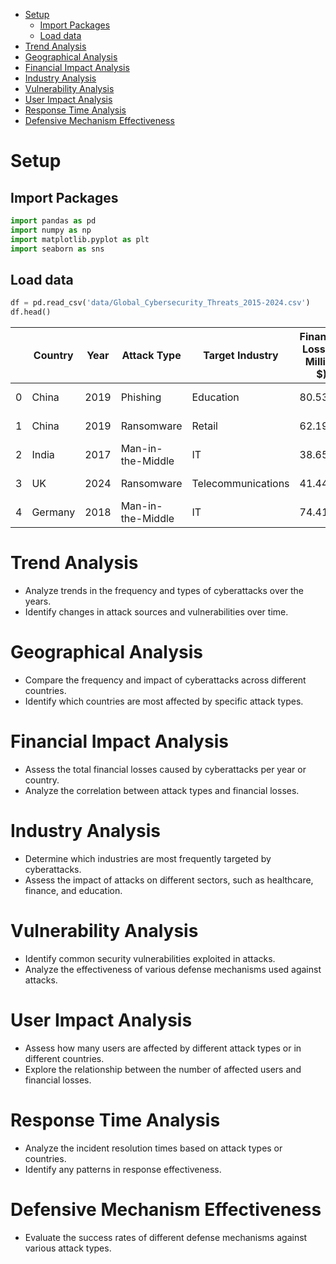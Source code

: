 - [Setup](#org4c073f0)
  - [Import Packages](#orgb079058)
  - [Load data](#org9be6e9e)
- [Trend Analysis](#org09d51a2)
- [Geographical Analysis](#org5e25c28)
- [Financial Impact Analysis](#org5c14cbb)
- [Industry Analysis](#orgd1e526f)
- [Vulnerability Analysis](#org8f5cf6b)
- [User Impact Analysis](#org9901bae)
- [Response Time Analysis](#orga0e4e42)
- [Defensive Mechanism Effectiveness](#org393575d)



<a id="org4c073f0"></a>

# Setup


<a id="orgb079058"></a>

## Import Packages

```python
import pandas as pd
import numpy as np
import matplotlib.pyplot as plt
import seaborn as sns
```


<a id="org9be6e9e"></a>

## Load data

```python
df = pd.read_csv('data/Global_Cybersecurity_Threats_2015-2024.csv')
df.head()
```

|   | Country | Year | Attack Type       | Target Industry    | Financial Loss (in Million $) | Number of Affected Users | Attack Source | Security Vulnerability Type | Defense Mechanism Used | Incident Resolution Time (in Hours) |
|--- |------- |---- |----------------- |------------------ |----------------------------- |------------------------ |------------- |--------------------------- |---------------------- |----------------------------------- |
| 0 | China   | 2019 | Phishing          | Education          | 80.53                         | 773169                   | Hacker Group  | Unpatched Software          | VPN                    | 63                                  |
| 1 | China   | 2019 | Ransomware        | Retail             | 62.19                         | 295961                   | Hacker Group  | Unpatched Software          | Firewall               | 71                                  |
| 2 | India   | 2017 | Man-in-the-Middle | IT                 | 38.65                         | 605895                   | Hacker Group  | Weak Passwords              | VPN                    | 20                                  |
| 3 | UK      | 2024 | Ransomware        | Telecommunications | 41.44                         | 659320                   | Nation-state  | Social Engineering          | AI-based Detection     | 7                                   |
| 4 | Germany | 2018 | Man-in-the-Middle | IT                 | 74.41                         | 810682                   | Insider       | Social Engineering          | VPN                    | 68                                  |


<a id="org09d51a2"></a>

# Trend Analysis

-   Analyze trends in the frequency and types of cyberattacks over the years.
-   Identify changes in attack sources and vulnerabilities over time.


<a id="org5e25c28"></a>

# Geographical Analysis

-   Compare the frequency and impact of cyberattacks across different countries.
-   Identify which countries are most affected by specific attack types.


<a id="org5c14cbb"></a>

# Financial Impact Analysis

-   Assess the total financial losses caused by cyberattacks per year or country.
-   Analyze the correlation between attack types and financial losses.


<a id="orgd1e526f"></a>

# Industry Analysis

-   Determine which industries are most frequently targeted by cyberattacks.
-   Assess the impact of attacks on different sectors, such as healthcare, finance, and education.


<a id="org8f5cf6b"></a>

# Vulnerability Analysis

-   Identify common security vulnerabilities exploited in attacks.
-   Analyze the effectiveness of various defense mechanisms used against attacks.


<a id="org9901bae"></a>

# User Impact Analysis

-   Assess how many users are affected by different attack types or in different countries.
-   Explore the relationship between the number of affected users and financial losses.


<a id="orga0e4e42"></a>

# Response Time Analysis

-   Analyze the incident resolution times based on attack types or countries.
-   Identify any patterns in response effectiveness.


<a id="org393575d"></a>

# Defensive Mechanism Effectiveness

-   Evaluate the success rates of different defense mechanisms against various attack types.
